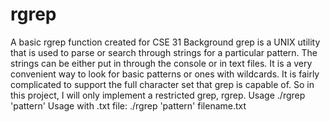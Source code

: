 # rgrep
A basic rgrep function created for CSE 31
Background grep is a UNIX utility that is used to parse or search through strings for a particular pattern. The strings can be either put in through the console or in text files. It is a very convenient way to look for basic patterns or ones with wildcards. It is fairly complicated to support the full character set that grep is capable of. So in this project, I will only implement a restricted grep, rgrep.
Usage ./rgrep 'pattern'
Usage with .txt file: ./rgrep 'pattern' filename.txt

